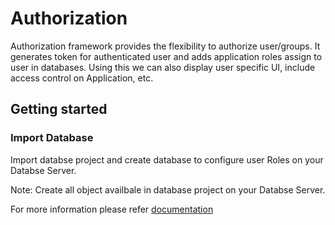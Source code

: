 # Authorization #

Authorization framework provides the flexibility to authorize user/groups. It generates token for authenticated user and adds application roles assign to user in databases. Using this we can also display user specific UI, include access control on Application, etc.


## Getting started ##
### Import Database ###
 
Import databse project and create database to configure user Roles on your Databse Server.

Note: Create all object availbale  in database project on your Databse Server.

For more information please refer [documentation](https://github.com/Merilent/Authorization/wiki)



